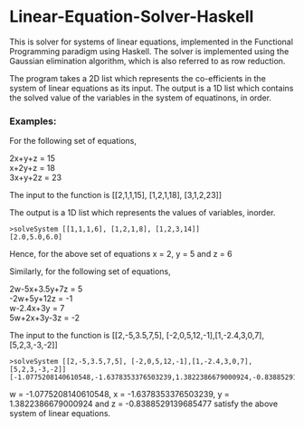 # Linear-Equation-Solver-Haskell

This is solver for systems of linear equations, implemented in the Functional Programming paradigm using Haskell. The solver is implemented using the Gaussian elimination algorithm, which is also referred to as row reduction. 

The program takes a 2D list which represents the co-efficients in the system of linear equations as its input. The output is a 1D list which contains the solved value of the variables in the system of equatinons, in order.

### Examples:              
For the following set of equations,

2x+y+z = 15            
x+2y+z = 18               
3x+y+2z = 23              

The input to the function is [[2,1,1,15], [1,2,1,18], [3,1,2,23]]              

The output is a 1D list which represents the values of variables, inorder.                         
```
>solveSystem [[1,1,1,6], [1,2,1,8], [1,2,3,14]]
[2.0,5.0,6.0]
```
Hence, for the above set of equations x = 2, y = 5 and z = 6                 

Similarly, for the following set of equations,              

2w-5x+3.5y+7z = 5          
-2w+5y+12z = -1           
w-2.4x+3y = 7           
5w+2x+3y-3z = -2              

The input to the function is [[2,-5,3.5,7,5], [-2,0,5,12,-1],[1,-2.4,3,0,7],[5,2,3,-3,-2]]                  

```
>solveSystem [[2,-5,3.5,7,5], [-2,0,5,12,-1],[1,-2.4,3,0,7],[5,2,3,-3,-2]]
[-1.0775208140610548,-1.6378353376503239,1.3822386679000924,-0.8388529139685477]
```
w = -1.0775208140610548, x = -1.6378353376503239, y = 1.3822386679000924 and z = -0.8388529139685477 satisfy the above system of linear equations.               
